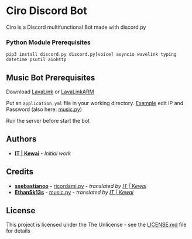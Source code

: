 # Ciro Discord Bot

Ciro is a Discord multifunctional Bot made with discord.py

### Python Module Prerequisites 
`pip3 install discord.py discord.py[voice] asyncio wavelink typing datetime psutil aiohttp`


## Music Bot Prerequisites
Download [LavaLink](https://github.com/Frederikam/Lavalink/releases) or [LavaLinkARM](https://github.com/Cog-Creators/Lavalink-Jars/releases)

Put an `application.yml` file in your working directory. [Example](https://github.com/Frederikam/Lavalink/blob/master/LavalinkServer/application.yml.example) edit IP and Password (also here: [music.py](cogs/music.py))

Run the server before start the bot

## Authors
* [**IT | Kewai**](https://https://github.com/ITKewai) - *Initial work* 

## Credits
* [**ssebastianoo**](https://github.com/ssebastianoo) - [ricordami.py](cogs/ricordami.py) - *translated by [IT | Kewai](https://https://github.com/ITKewai)*
* [**EthanSk13s**](https://github.com/EthanSk13s) - [music.py](cogs/music.py) -  *translated by [IT | Kewai](https://https://github.com/ITKewai)*

## License

This project is licensed under the The Unlicense - see the [LICENSE.md](LICENSE.md) file for details
